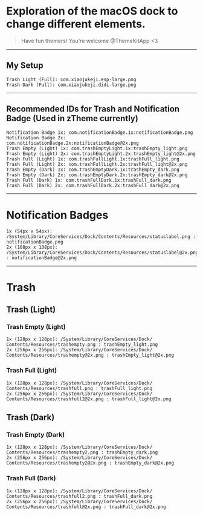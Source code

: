 
# Exploration of the macOS dock to change different elements.

> Have fun themers! You're welcome @ThemeKitApp <3

---

## My Setup

```
Trash Light (Full): com.xiaojukeji.esp-large.png
Trash Dark (Full): com.xiaojukeji.didi-large.png
```

---

## Recommended IDs for Trash and Notification Badge (Used in zTheme currently)

```
Notification Badge 1x: com.notificationBadge.1x:notificationBadge.png
Notification Badge 2x: com.notificationBadge.2x:notificationBadge@2x.png
Trash Empty (Light) 1x: com.trashEmptyLight.1x:trashEmpty_light.png
Trash Empty (Light) 2x: com.trashEmptyLight.2x:trashEmpty_light@2x.png
Trash Full (Light) 1x: com.trashFullLight.1x:trashFull_light.png
Trash Full (Light) 2x: com.trashFullLight.2x:trashFull_light@2x.png
Trash Empty (Dark) 1x: com.trashEmptyDark.1x:trashEmpty_dark.png
Trash Empty (Dark) 2x: com.trashEmptyDark.2x:trashEmpty_dark@2x.png
Trash Full (Dark) 1x: com.trashFullDark.1x:trashFull_dark.png
Trash Full (Dark) 2x: com.trashFullDark.2x:trashFull_dark@2x.png
```

---

# Notification Badges

```
1x (54px x 54px): ‎⁨/System⁩/Library⁩/CoreServices⁩/Dock⁩/Contents⁩/Resources⁩/statuslabel.png : notificationBadge.png
2x (108px x 108px): ‎⁨/System⁩/Library⁩/CoreServices⁩/Dock⁩/Contents⁩/Resources⁩/statuslabel@2x.png : notificationBadge@2x.png
```

---

# Trash

## Trash (Light)

### Trash Empty (Light)

```
1x (128px x 128px): /⁨System⁩/⁨Library⁩/⁨CoreServices⁩/⁨Dock⁩/⁨Contents⁩/Resources/trashempty.png : trashEmpty_light.png
2x (256px x 256px): /⁨System⁩/⁨Library⁩/⁨CoreServices⁩/⁨Dock⁩/⁨Contents⁩/Resources/trashempty@2x.png : trashEmpty_light@2x.png
```

### Trash Full (Light)

```
1x (128px x 128px): /⁨System⁩/⁨Library⁩/⁨CoreServices⁩/⁨Dock⁩/⁨Contents⁩/Resources/trashfull.png : trashFull_light.png
2x (256px x 256px): /⁨System⁩/⁨Library⁩/⁨CoreServices⁩/⁨Dock⁩/⁨Contents⁩/Resources/trashfull2@2x.png : trashFull_light@2x.png
```

## Trash (Dark)

### Trash Empty (Dark)

```
1x (128px x 128px): /⁨System⁩/⁨Library⁩/⁨CoreServices⁩/⁨Dock⁩/⁨Contents⁩/Resources/trashempty2.png : trashEmpty_dark.png
2x (256px x 256px): /⁨System⁩/⁨Library⁩/⁨CoreServices⁩/⁨Dock⁩/⁨Contents⁩/Resources/trashempty2@2x.png : trashEmpty_dark@2x.png
```

### Trash Full (Dark)

```
1x (128px x 128px): /⁨System⁩/⁨Library⁩/⁨CoreServices⁩/⁨Dock⁩/⁨Contents⁩/Resources/trashfull2.png : trashFull_dark.png
2x (256px x 256px): /⁨System⁩/⁨Library⁩/⁨CoreServices⁩/⁨Dock⁩/⁨Contents⁩/Resources/trashfull@2x.png : trashFull_dark@2x.png
```
